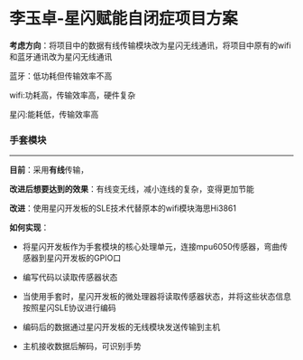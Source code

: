 # 李玉卓-星闪赋能自闭症项目方案

**考虑方向**：将项目中的数据有线传输模块改为星闪无线通讯，将项目中原有的wifi和蓝牙通讯改为星闪无线通讯

蓝牙：低功耗但传输效率不高

wifi:功耗高，传输效率高，硬件复杂

星闪:能耗低，传输效率高

### 手套模块

------

**目前**：采用**有线**传输，

**改进后想要达到的效果**：有线变无线，减小连线的复杂，变得更加节能

**改进**：使用星闪开发板的SLE技术代替原本的wifi模块海思Hi3861

**如何实现**：

- 将星闪开发板作为手套模块的核心处理单元，连接mpu6050传感器，弯曲传感器到星闪开发板的GPIO口

- 编写代码以读取传感器状态

- 当使用手套时，星闪开发板的微处理器将读取传感器状态，并将这些状态信息按照星闪SLE协议进行编码

- 编码后的数据通过星闪开发板的无线模块发送传输到主机

- 主机接收数据后解码，可识别手势

  ​          







